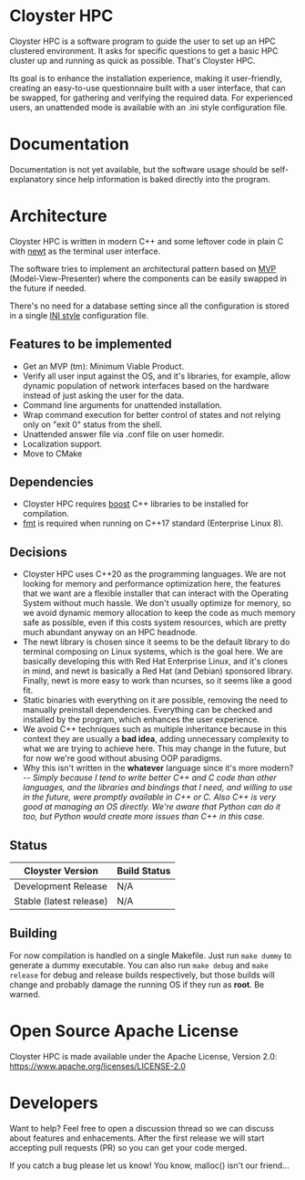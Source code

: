 # Cloyster HPC

Cloyster HPC is a software program to guide the user to set up an HPC clustered
environment. It asks for specific questions to get a basic HPC cluster up and
running as quick as possible. That's Cloyster HPC.

Its goal is to enhance the installation experience, making it user-friendly,
creating an easy-to-use questionnaire built with a user interface, that can be
swapped, for gathering and verifying the required data. For experienced users, 
an unattended mode is available with an .ini style configuration file.

# Documentation 

Documentation is not yet available, but the software usage should be
self-explanatory since help information is baked directly into the program.

# Architecture

Cloyster HPC is written in modern C++ and some leftover code in plain C with
[newt](https://pagure.io/newt) as the terminal user interface.

The software tries to implement an architectural pattern based on
[MVP](https://en.wikipedia.org/wiki/Model–view–presenter) (Model-View-Presenter)
where the components can be easily swapped in the future if needed.

There's no need for a database setting since all the configuration is stored in
a single [INI style](https://en.wikipedia.org/wiki/INI_file) configuration file.

## Features to be implemented

* Get an MVP (tm): Minimum Viable Product.
* Verify all user input against the OS, and it's libraries, for example, allow
dynamic population of network interfaces based on the hardware instead of just
asking the user for the data.
* Command line arguments for unattended installation.
* Wrap command execution for better control of states and not relying only on
"exit 0" status from the shell.
* Unattended answer file via .conf file on user homedir.
* Localization support.
* Move to CMake

## Dependencies

* Cloyster HPC requires [boost](https://www.boost.org) C++ libraries to be
installed for compilation.
* [fmt](https://fmt.dev/latest/index.html) is required when running on
C++17 standard (Enterprise Linux 8).

## Decisions

* Cloyster HPC uses C++20 as the programming languages. We are not looking
for memory and performance optimization here, the features that we want are a
flexible installer that can interact with the Operating System without much
hassle. We don't usually optimize for memory, so we avoid dynamic memory
allocation to keep the code as much memory safe as possible, even if this costs
system resources, which are pretty much abundant anyway on an HPC headnode.
* The newt library is chosen since it seems to be the default library to do
terminal composing on Linux systems, which is the goal here. We are basically
developing this with Red Hat Enterprise Linux, and it's clones in mind, and newt
is basically a Red Hat (and Debian) sponsored library. Finally, newt is more 
easy to work than ncurses, so it seems like a good fit.
* Static binaries with everything on it are possible, removing the need to
manually preinstall dependencies. Everything can be checked and installed by
the program, which enhances the user experience.
* We avoid C++ techniques such as multiple inheritance because in this context 
they are usually a **bad idea**, adding unnecessary complexity to what we are 
trying to achieve here. This may change in the future, but for now we're good
without abusing OOP paradigms.
* Why this isn't written in the __whatever__ language since it's more modern? 
-- _Simply because I tend to write better C++ and C code than other languages,
and the libraries and bindings that I need, and willing to use in the future,
were promptly available in C++ or C. Also C++ is very good at managing an OS
directly. We're aware that Python can do it too, but Python would create more
issues than C++ in this case._

## Status

| Cloyster Version | Build Status | 
|---|---|
| Development Release | N/A |
| Stable (latest release) | N/A |

## Building

For now compilation is handled on a single Makefile. Just run `make dummy` to
generate a dummy executable. You can also run `make debug` and `make release`
for debug and release builds respectively, but those builds will change and
probably damage the running OS if they run as **root**. Be warned.

# Open Source Apache License

Cloyster HPC is made available under the Apache License, Version 2.0: 
https://www.apache.org/licenses/LICENSE-2.0

# Developers

Want to help? Feel free to open a discussion thread so we can discuss about
features and enhacements. After the first release we will start accepting pull
requests (PR) so you can get your code merged.

If you catch a bug please let us know! You know, malloc() isn't our friend...
